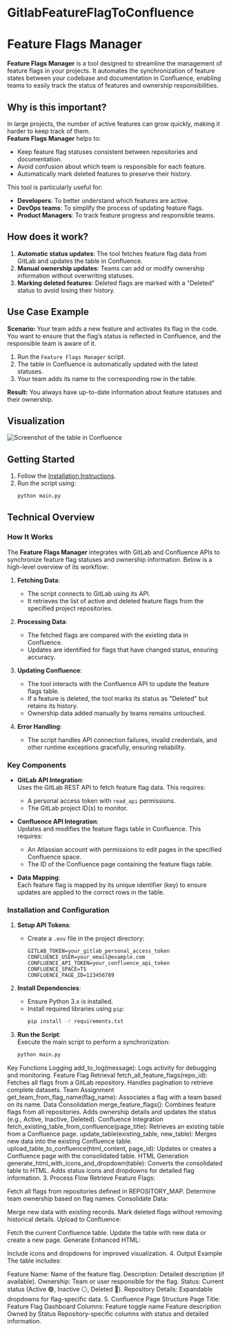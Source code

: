 # GitlabFeatureFlagToConfluence
# Feature Flags Manager

**Feature Flags Manager** is a tool designed to streamline the management of feature flags in your projects. It automates the synchronization of feature states between your codebase and documentation in Confluence, enabling teams to easily track the status of features and ownership responsibilities.

## Why is this important?

In large projects, the number of active features can grow quickly, making it harder to keep track of them.  
**Feature Flags Manager** helps to:  
- Keep feature flag statuses consistent between repositories and documentation.  
- Avoid confusion about which team is responsible for each feature.  
- Automatically mark deleted features to preserve their history.  

This tool is particularly useful for:  
- **Developers**: To better understand which features are active.  
- **DevOps teams**: To simplify the process of updating feature flags.  
- **Product Managers**: To track feature progress and responsible teams.  

## How does it work?

1. **Automatic status updates**: The tool fetches feature flag data from GitLab and updates the table in Confluence.  
2. **Manual ownership updates**: Teams can add or modify ownership information without overwriting statuses.  
3. **Marking deleted features**: Deleted flags are marked with a "Deleted" status to avoid losing their history.  

## Use Case Example

**Scenario:** Your team adds a new feature and activates its flag in the code. You want to ensure that the flag’s status is reflected in Confluence, and the responsible team is aware of it.  

1. Run the `Feature Flags Manager` script.  
2. The table in Confluence is automatically updated with the latest statuses.  
3. Your team adds its name to the corresponding row in the table.  

**Result:** You always have up-to-date information about feature statuses and their ownership.  

## Visualization

![Screenshot of the table in Confluence](link_to_screenshot)

## Getting Started

1. Follow the [Installation Instructions](#installation).  
2. Run the script using:  
   ```bash
   python main.py

## Technical Overview

### How It Works

The **Feature Flags Manager** integrates with GitLab and Confluence APIs to synchronize feature flag statuses and ownership information. Below is a high-level overview of its workflow:  

1. **Fetching Data**:  
   - The script connects to GitLab using its API.  
   - It retrieves the list of active and deleted feature flags from the specified project repositories.  

2. **Processing Data**:  
   - The fetched flags are compared with the existing data in Confluence.  
   - Updates are identified for flags that have changed status, ensuring accuracy.  

3. **Updating Confluence**:  
   - The tool interacts with the Confluence API to update the feature flags table.  
   - If a feature is deleted, the tool marks its status as "Deleted" but retains its history.  
   - Ownership data added manually by teams remains untouched.  

4. **Error Handling**:  
   - The script handles API connection failures, invalid credentials, and other runtime exceptions gracefully, ensuring reliability.

### Key Components

- **GitLab API Integration**:  
  Uses the GitLab REST API to fetch feature flag data. This requires:  
  - A personal access token with `read_api` permissions.  
  - The GitLab project ID(s) to monitor.  

- **Confluence API Integration**:  
  Updates and modifies the feature flags table in Confluence. This requires:  
  - An Atlassian account with permissions to edit pages in the specified Confluence space.  
  - The ID of the Confluence page containing the feature flags table.  

- **Data Mapping**:  
  Each feature flag is mapped by its unique identifier (key) to ensure updates are applied to the correct rows in the table.  

### Installation and Configuration

1. **Setup API Tokens**:  
   - Create a `.env` file in the project directory:  
     ```plaintext
     GITLAB_TOKEN=your_gitlab_personal_access_token
     CONFLUENCE_USER=your_email@example.com
     CONFLUENCE_API_TOKEN=your_confluence_api_token
     CONFLUENCE_SPACE=TS
     CONFLUENCE_PAGE_ID=123456789
     ```

2. **Install Dependencies**:  
   - Ensure Python 3.x is installed.  
   - Install required libraries using `pip`:  
     ```bash
     pip install -r requirements.txt
     ```  

3. **Run the Script**:  
   Execute the main script to perform a synchronization:  
   ```bash
   python main.py

Key Functions
Logging
add_to_log(message): Logs activity for debugging and monitoring.
Feature Flag Retrieval
fetch_all_feature_flags(repo_id): Fetches all flags from a GitLab repository.
Handles pagination to retrieve complete datasets.
Team Assignment
get_team_from_flag_name(flag_name): Associates a flag with a team based on its name.
Data Consolidation
merge_feature_flags():
Combines feature flags from all repositories.
Adds ownership details and updates the status (e.g., Active, Inactive, Deleted).
Confluence Integration
fetch_existing_table_from_confluence(page_title): Retrieves an existing table from a Confluence page.
update_table(existing_table, new_table): Merges new data into the existing Confluence table.
upload_table_to_confluence(html_content, page_id): Updates or creates a Confluence page with the consolidated table.
HTML Generation
generate_html_with_icons_and_dropdown(table):
Converts the consolidated table to HTML.
Adds status icons and dropdowns for detailed flag information.
3. Process Flow
Retrieve Feature Flags:

Fetch all flags from repositories defined in REPOSITORY_MAP.
Determine team ownership based on flag names.
Consolidate Data:

Merge new data with existing records.
Mark deleted flags without removing historical details.
Upload to Confluence:

Fetch the current Confluence table.
Update the table with new data or create a new page.
Generate Enhanced HTML:

Include icons and dropdowns for improved visualization.
4. Output Example
The table includes:

Feature Name: Name of the feature flag.
Description: Detailed description (if available).
Ownership: Team or user responsible for the flag.
Status: Current status (Active 🟢, Inactive ⚪, Deleted 🔴).
Repository Details: Expandable dropdowns for flag-specific data.
5. Confluence Page Structure
Page Title: Feature Flag Dashboard
Columns:
Feature toggle name
Feature description
Owned by
Status
Repository-specific columns with status and detailed information.

